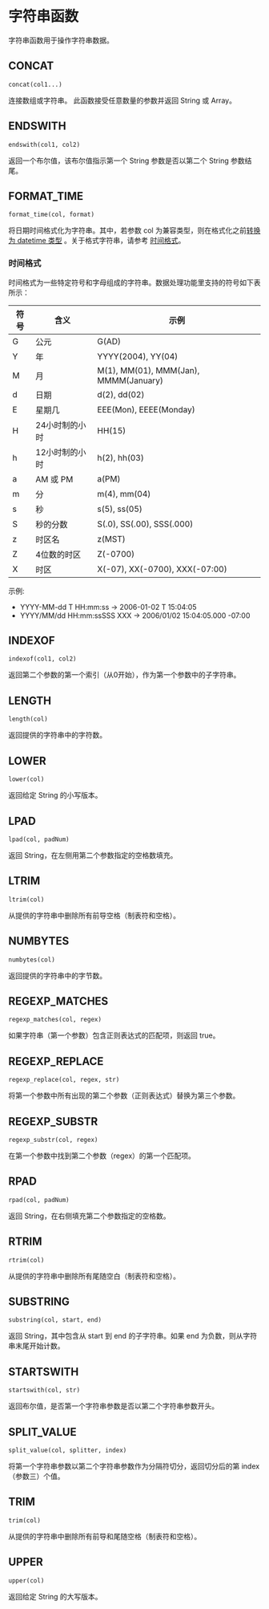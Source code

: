 # 字符串函数

字符串函数用于操作字符串数据。

## CONCAT

```text
concat(col1...)
```

连接数组或字符串。 此函数接受任意数量的参数并返回 String 或 Array。

## ENDSWITH

```text
endswith(col1, col2)
```

返回一个布尔值，该布尔值指示第一个 String 参数是否以第二个 String 参数结尾。

## FORMAT_TIME

```text
format_time(col, format)
```

将日期时间格式化为字符串。其中，若参数 col
为兼容类型，则在格式化之前[转换为 datetime 类型](./transform_functions.md#转换为-datetime-类型)
。关于格式字符串，请参考 [时间格式](#时间格式)。

### 时间格式

时间格式为一些特定符号和字母组成的字符串。数据处理功能里支持的符号如下表所示：

| 符号 | 含义       | 示例                                    |
|----|----------|---------------------------------------|
| G  | 公元       | G(AD)                                 |
| Y  | 年        | YYYY(2004), YY(04)                    |
| M  | 月        | M(1), MM(01), MMM(Jan), MMMM(January) |
| d  | 日期       | d(2), dd(02)                          |
| E  | 星期几      | EEE(Mon), EEEE(Monday)                |
| H  | 24小时制的小时 | HH(15)                                |
| h  | 12小时制的小时 | h(2), hh(03)                          |
| a  | AM 或 PM  | a(PM)                                 |
| m  | 分        | m(4), mm(04)                          |
| s  | 秒        | s(5), ss(05)                          |
| S  | 秒的分数     | S(.0), SS(.00), SSS(.000)             |
| z  | 时区名      | z(MST)                                |
| Z  | 4位数的时区   | Z(-0700)                              |
| X  | 时区       | X(-07), XX(-0700), XXX(-07:00)        |

示例:

- YYYY-MM-dd T HH:mm:ss -> 2006-01-02 T 15:04:05
- YYYY/MM/dd HH:mm:ssSSS XXX -> 2006/01/02 15:04:05.000 -07:00

## INDEXOF

```text
indexof(col1, col2)
```

返回第二个参数的第一个索引（从0开始），作为第一个参数中的子字符串。

## LENGTH

```text
length(col)
```

返回提供的字符串中的字符数。

## LOWER

```text
lower(col)
```

返回给定 String 的小写版本。

## LPAD

```text
lpad(col, padNum)
```

返回 String，在左侧用第二个参数指定的空格数填充。

## LTRIM

```text
ltrim(col)
```

从提供的字符串中删除所有前导空格（制表符和空格）。

## NUMBYTES

```text
numbytes(col)
```

返回提供的字符串中的字节数。

## REGEXP_MATCHES

```text
regexp_matches(col, regex)
```

如果字符串（第一个参数）包含正则表达式的匹配项，则返回 true。

## REGEXP_REPLACE

```text
regexp_replace(col, regex, str)
```

将第一个参数中所有出现的第二个参数（正则表达式）替换为第三个参数。

## REGEXP_SUBSTR

```text
regexp_substr(col, regex)
```

在第一个参数中找到第二个参数（regex）的第一个匹配项。

## RPAD

```text
rpad(col, padNum)
```

返回 String，在右侧填充第二个参数指定的空格数。

## RTRIM

```text
rtrim(col)
```

从提供的字符串中删除所有尾随空白（制表符和空格）。

## SUBSTRING

```text
substring(col, start, end)
```

返回 String，其中包含从 start 到 end 的子字符串。如果 end 为负数，则从字符串末尾开始计数。

## STARTSWITH

```text
startswith(col, str)
```

返回布尔值，是否第一个字符串参数是否以第二个字符串参数开头。

## SPLIT_VALUE

```text
split_value(col, splitter, index)
```

将第一个字符串参数以第二个字符串参数作为分隔符切分，返回切分后的第 index（参数三）个值。

## TRIM

```text
trim(col)
```

从提供的字符串中删除所有前导和尾随空格（制表符和空格）。

## UPPER

```text
upper(col)
```

返回给定 String 的大写版本。
